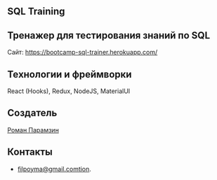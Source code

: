 ## SQL Training

##  Тренажер для тестирования знаний по SQL

Сайт: https://bootcamp-sql-trainer.herokuapp.com/

##   Teхнологии и фреймворки
 React (Hooks), Redux, NodeJS,  MaterialUI

## Создатель

[Роман Парамзин](https://github.com/filpoyma)

## Контакты

- filpoyma@gmail.comtion.


